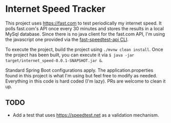 # Internet Speed Tracker

This project uses https://fast.com to test periodically my internet speed.
It polls fast.com's API once every 30 minutes and stores the results in a local MySql database.
Since there is no java client for the fast.com API, I'm using the javascript one provided via the [fast-speedtest-api CLI](https://www.npmjs.com/package/fast-speedtest-api).

To execute the project, build the project using `./mvnw clean install`.
Once the project has been built, you can execute it via `$ java -jar target/internet_speed-0.0.1-SNAPSHOT.jar &`.

Standard Spring Boot configurations apply.  The application.properties found in this project is what I'm using but feel free to modify as needed.
Everything in this code is hard coded (I'm lazy).  PRs are welcome to clean it up.

## TODO
* Add a test that uses https://speedtest.net as a validation mechanism.